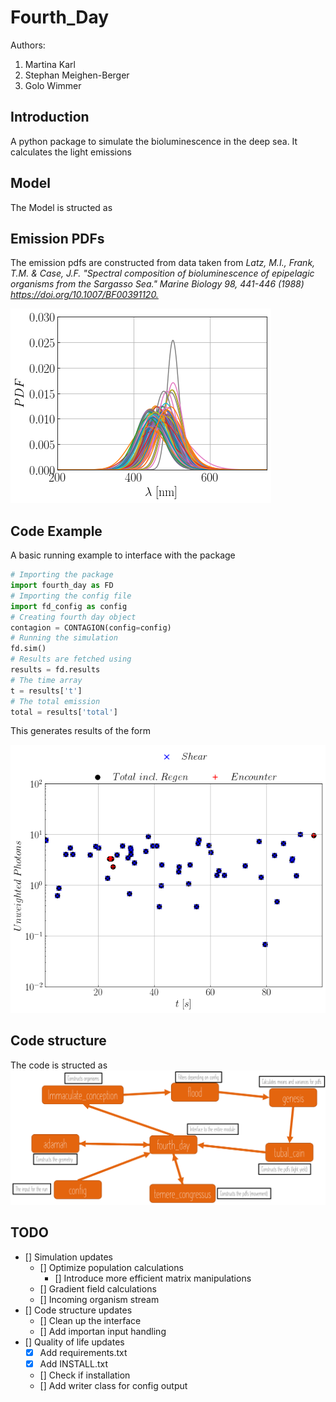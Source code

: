 # Fourth_Day

Authors:

1. Martina Karl
2. Stephan Meighen-Berger
3. Golo Wimmer

## Introduction

A python package to simulate the bioluminescence in the deep sea.
It calculates the light emissions

## Model

The Model is structed as

## Emission PDFs

The emission pdfs are constructed from data taken from
*Latz, M.I., Frank, T.M. & Case, J.F.
"Spectral composition of bioluminescence of epipelagic organisms from the Sargasso Sea."
Marine Biology 98, 441-446 (1988) <https://doi.org/10.1007/BF00391120.>*

![Unweighted PDFs](images/Spectrum_Example.png)

## Code Example

A basic running example to interface with the package

```python
# Importing the package
import fourth_day as FD
# Importing the config file
import fd_config as config
# Creating fourth day object
contagion = CONTAGION(config=config)
# Running the simulation
fd.sim()
# Results are fetched using
results = fd.results
# The time array
t = results['t']
# The total emission
total = results['total']
```

This generates results of the form

![Example results](images/MC_Example.png)

## Code structure

The code is structed as
![Sketch of the model](images/Structure.png)

## TODO

- [] Simulation updates
  - [] Optimize population calculations
    - [] Introduce more efficient matrix manipulations
  - [] Gradient field calculations
  - [] Incoming organism stream
- [] Code structure updates
  - [] Clean up the interface
  - [] Add importan input handling
- [] Quality of life updates
  - [X] Add requirements.txt
  - [X] Add INSTALL.txt
  - [] Check if installation
  - [] Add writer class for config output
